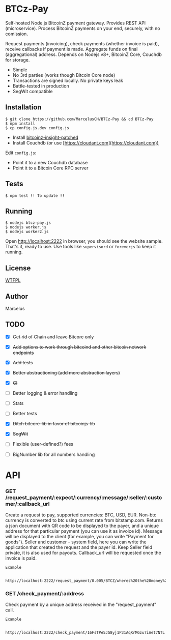 BTCz-Pay
===================

Self-hosted Node.js BitcoinZ payment gateway. Provides REST API (microservice).
Process BitcoinZ payments on your end, securely, with no comission.

Request payments (invoicing), check payments (whether invoice is paid), receive callbacks if payment is made.
Aggregate funds on final (aggregational) address.
Depends on Nodejs v8+, BitcoinZ Core, Couchdb for storage.

* Simple
* No 3rd parties (works though Bitcoin Core node)
* Transactions are signed locally. No private keys leak
* Battle-tested in production
* SegWit compatible


Installation
------------

```
$ git clone https://github.com/MarcelusCH/BTCz-Pay && cd BTCz-Pay
$ npm install
$ cp config.js.dev config.js
```

* Install [bitcoinz-insight-patched](BITCOIN-CORE-INSTALL.md)
* Install Couchdb (or use [https://cloudant.com](https://cloudant.com))

Edit `config.js`:

* Point it to a new Couchdb database
* Point it to a Bitcoin Core RPC server

Tests
-----

```
$ npm test !! To update !!
```

Running
-------

```
$ nodejs btcz-pay.js
$ nodejs worker.js
$ nodejs worker2.js
```

Open [http://localhost:2222](http://localhost:2222) in browser, you should see the website sample.
That's it, ready to use.
Use tools like `supervisord` or `foreverjs` to keep it running.

License
-------

[WTFPL](http://www.wtfpl.net/txt/copying/)

Author
------

Marcelus


TODO
----

* [x] ~~Get rid of Chain and leave Bitcore only~~
* [x] ~~Add options to work through bitcoind and other bitcoin network endpoints~~
* [x] ~~Add tests~~
* [x] ~~Better abstractioning (add more abstraction layers)~~
* [x] ~~CI~~
* [ ] Better logging & error handling
* [ ] Stats
* [ ] Better tests
* [x] ~~Ditch bitcore-lib in favor of bitcoinjs-lib~~
* [x] ~~SegWit~~
* [ ] Flexible (user-defined?) fees
* [ ] BigNumber lib for all numbers handling


API
===

### GET /request_payment/:expect/:currency/:message/:seller/:customer/:callback_url


Create a request to pay, supported currencies: BTC, USD, EUR. Non-btc currency is converted to btc using current rate from bitstamp.com.
Returns a json document with QR code to be displayed to the payer, and a unique address for that particular payment (you can use it as invoice id).
Message will be displayed to the client (for example, you can write "Payment for goods"). Seller and customer - system field, here you can
write the application that created the request and the payer id. Keep Seller field private, it is also used for payouts.
Callback_url will be requested once the invoice is paid.

	Example

		http://localhost:2222/request_payment/0.005/BTCZ/wheres%20the%20money%20lebowski/treehorn/lebowski/http%3A%2F%2Fgoogle.com%2F

### GET /check_payment/:address


Check payment by a unique address received in the "request_payment" call.


	Example

		http://localhost:2222/check_payment/16FsTPe5JG8yj1P31AqXrMGzu7iAet7NTL


